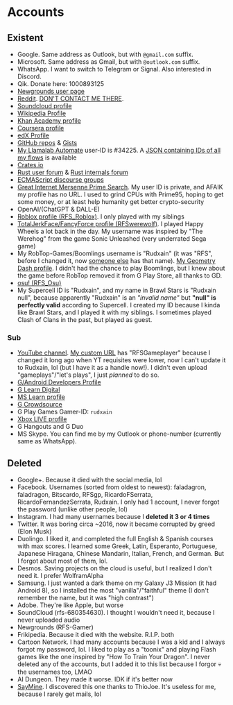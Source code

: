 # Accounts

## Existent
- Google. Same address as Outlook, but with `@gmail.com` suffix.
- Microsoft. Same address as Gmail, but with `@outlook.com` suffix.
- WhatsApp. I want to switch to Telegram or Signal. Also interested in Discord.
- Qik. Donate here: 1000893125
- [Newgrounds user page](https://Rudxain.newgrounds.com)
- [Reddit](https://reddit.com/u/Rudxain). [DON'T CONTACT ME THERE](https://reddit.com/user/Rudxain/comments/15esvam/thanks_for_betraying_me_reddit_ceos).
- [Soundcloud profile](https://soundcloud.com/Rudxain)
- [Wikipedia Profile](https://en.wikipedia.org/wiki/User:Rudxain)
- [Khan Academy profile](http://khanacademy.org/profile/Rudxain)
- [Coursera profile](https://coursera.org/user/cdfd656c5769f1b3785e1ae95a5d57c2)
- [edX Profile](https://profile.edx.org/u/Rudxain)
- [GitHub repos](https://github.com/Rudxain?tab=repositories) & [Gists](https://gist.github.com/Rudxain)
- [My Llamalab Automate](https://llamalab.com/automate/community/flows/42921) user-ID is #34225. A [JSON containing IDs of all my flows](https://llamalab.com/automate/community/api/v1/users/34225/flows) is available
- [Crates.io](https://crates.io/users/Rudxain)
- [Rust user forum](https://users.rust-lang.org/u/rudxain) & [Rust internals forum](https://internals.rust-lang.org/u/rudxain)
- [ECMAScript discourse groups](https://es.discourse.group/u/rudxain)
- [Great Internet Mersenne Prime Search](https://www.mersenne.org). My user ID is private, and AFAIK my profile has no URL. I used to grind CPUs with Prime95, hoping to get some money, or at least help humanity get better crypto-security
- OpenAI/(ChatGPT & DALL-E)
- [Roblox profile (RFS_Roblox)](https://roblox.com/users/323158352/profile). I only played with my siblings
- [TotalJerkFace/FancyForce profile (RFSwerewolf)](https://totaljerkface.com/profile.tjf?uid=6050400). I played Happy Wheels a lot back in the day. My username was inspired by "The Werehog" from the game Sonic Unleashed (very underrated Sega game)
- My RobTop-Games/Boomlings username is "Rudxain" (it was "RFS", before I changed it, now [someone else](https://gdbrowser.com/u/RFS) has that name). [My Geometry Dash profile](https://gdbrowser.com/u/Rudxain). I didn't had the chance to play Boomlings, but I knew about the game before RobTop removed it from G Play Store, all thanks to GD.
- [osu! (RFS_Osu)](https://osu.ppy.sh/users/9905562)
- My Supercell ID is "Rudxain", and my name in Brawl Stars is "Rudxain null", because apparently "Rudxain" is an *"invalid name"* but **"null" is perfectly valid** according to Supercell. I created my ID because I kinda like Brawl Stars, and I played it with my siblings. I sometimes played Clash of Clans in the past, but played as guest.

### Sub
- [YouTube channel](https://youtube.com/@Rudxain). [My custom URL](https://youtube.com/c/RFSGameplayer) has "RFSGameplayer" because I changed it long ago when YT requisites were lower, now I can't update it to Rudxain, lol (but I have it as a handle now!). I didn't even upload "gameplays"/"let's plays", I just *planned* to do so.
- [G/Android Developers Profile](https://g.dev/rudxain)
- [G Learn Digital](https://learndigital.withgoogle.com)
- [MS Learn profile](https://learn.microsoft.com/en-us/users/Rudxain)
- [G Crowdsource](https://crowdsource.google.com)
- G Play Games Gamer-ID: `rudxain`
- [Xbox LIVE profile](https://account.xbox.com/en-us/profile?gamertag=Rudxain)
- G Hangouts and G Duo
- MS Skype. You can find me by my Outlook or phone-number (currently same as WhatsApp).

## Deleted
- Google+. Because it died with the social media, lol
- Facebook. Usernames (sorted from oldest to newest): faladagron, faladragon, Bitscardo, RFSgp, RicardoFSerrata, RicardoFernandezSerrata, Rudxain. I only had 1 account, I never forgot the password (unlike other people, lol)
- Instagram. I had many usernames because I **deleted it 3 or 4 times**
- Twitter. It was boring circa ~2016, now it became corrupted by greed (Elon Musk)
- Duolingo. I liked it, and completed the full English & Spanish courses with max scores. I learned some Greek, Latin, Esperanto, Portuguese, Japanese Hiragana, Chinese Mandarin, Italian, French, and German. But I forgot about most of them, lol.
- Desmos. Saving projects on the cloud is useful, but I realized I don't need it. I prefer WolframAlpha
- Samsung. I just wanted a dark theme on my Galaxy J3 Mission (it had Android 8), so I installed the most "vanilla"/"faithful" theme (I don't remember the name, but it was "high contrast")
- Adobe. They're like Apple, but worse
- SoundCloud (rfs-680354630). I thought I wouldn't need it, because I never uploaded audio
- Newgrounds (RFS-Gamer)
- Frikipedia. Because it died with the website. R.I.P. both
- Cartoon Network. I had many accounts because I was a kid and I always forgot my password, lol. I liked to play as a "toonix" and playing Flash games like the one inspired by "How To Train Your Dragon". I never deleted any of the accounts, but I added it to this list because I forgor 💀 the usernames too, LMAO
- AI Dungeon. They made it worse. IDK if it's better now
- [SayMine](https://saymine.com). I discovered this one thanks to ThioJoe. It's useless for me, because I rarely get mails, lol
